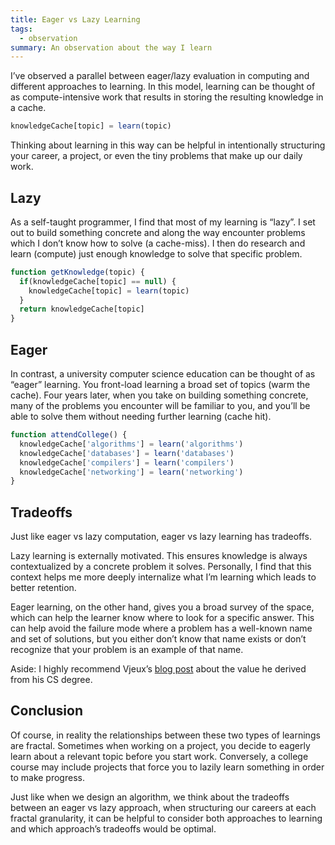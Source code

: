 ```yaml
---
title: Eager vs Lazy Learning
tags:
  - observation
summary: An observation about the way I learn
---
```

I’ve observed a parallel between eager/lazy evaluation in computing and different approaches to learning. In this model, learning can be thought of as compute-intensive work that results in storing the resulting knowledge in a cache.


```javascript
knowledgeCache[topic] = learn(topic)
```


Thinking about learning in this way can be helpful in intentionally structuring your career, a project, or even the tiny problems that make up our daily work.


## Lazy


As a self-taught programmer, I find that most of my learning is “lazy”. I set out to build something concrete and along the way encounter problems which I don’t know how to solve (a cache-miss). I then do research and learn (compute) just enough knowledge to solve that specific problem.


```javascript
function getKnowledge(topic) {
  if(knowledgeCache[topic] == null) {
    knowledgeCache[topic] = learn(topic)
  }
  return knowledgeCache[topic]
}
```


## Eager


In contrast, a university computer science education can be thought of as “eager” learning. You front-load learning a broad set of topics (warm the cache). Four years later, when you take on building something concrete, many of the problems you encounter will be familiar to you, and you’ll be able to solve them without needing further learning (cache hit).


```javascript
function attendCollege() {
  knowledgeCache['algorithms'] = learn('algorithms')
  knowledgeCache['databases'] = learn('databases')
  knowledgeCache['compilers'] = learn('compilers')
  knowledgeCache['networking'] = learn('networking')
}
```


## Tradeoffs


Just like eager vs lazy computation, eager vs lazy learning has tradeoffs.


Lazy learning is externally motivated. This ensures knowledge is always contextualized by a concrete problem it solves. Personally, I find that this context helps me more deeply internalize what I’m learning which leads to better retention.


Eager learning, on the other hand, gives you a broad survey of the space, which can help the learner know where to look for a specific answer. This can help avoid the failure mode where a problem has a well-known name and set of solutions, but you either don’t know that name exists or don’t recognize that your problem is an example of that name.


Aside: I highly recommend Vjeux’s [blog post](https://blog.vjeux.com/2017/epita/my-cs-degree-at-epita-was-worth-it.html) about the value he derived from his CS degree.


## Conclusion


Of course, in reality the relationships between these two types of learnings are fractal. Sometimes when working on a project, you decide to eagerly learn about a relevant topic before you start work. Conversely, a college course may include projects that force you to lazily learn something in order to make progress.


Just like when we design an algorithm, we think about the tradeoffs between an eager vs lazy approach, when structuring our careers at each fractal granularity, it can be helpful to consider both approaches to learning and which approach’s tradeoffs would be optimal.

